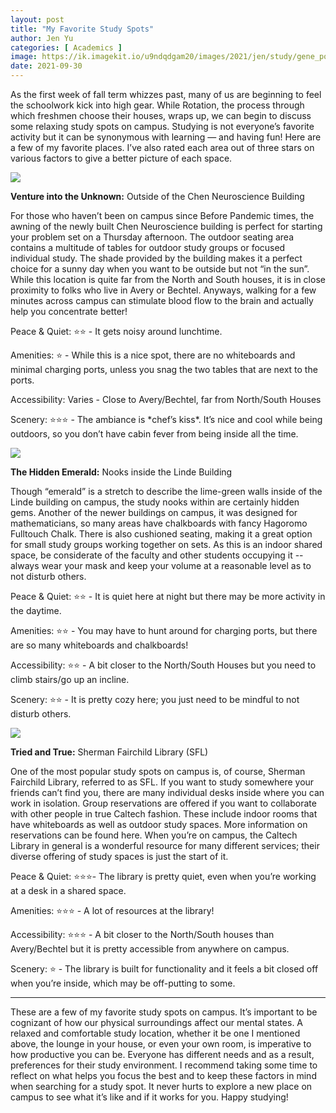 ```yaml
---
layout: post
title: "My Favorite Study Spots"
author: Jen Yu
categories: [ Academics ]
image: https://ik.imagekit.io/u9ndqdgam20/images/2021/jen/study/gene_pool.jpeg
date: 2021-09-30
---
```


As the first week of fall term whizzes past, many of us are beginning to feel the schoolwork kick into high gear. While Rotation, the process through which freshmen choose their houses, wraps up, we can begin to discuss some relaxing study spots on campus. Studying is not everyone’s favorite activity but it can be synonymous with learning — and having fun! Here are a few of my favorite places. I’ve also rated each area out of three stars on various factors to give a better picture of each space.


![](https://ik.imagekit.io/u9ndqdgam20/images/2021/jen/study/chen.jpeg)

**Venture into the Unknown:** Outside of the Chen Neuroscience Building

For those who haven’t been on campus since Before Pandemic times, the awning of the newly built Chen Neuroscience building is perfect for starting your problem set on a Thursday afternoon. The outdoor seating area contains a multitude of tables for outdoor study groups or focused individual study. The shade provided by the building makes it a perfect choice for a sunny day when you want to be outside but not “in the sun”. While this location is quite far from the North and South houses, it is in close proximity to folks who live in Avery or Bechtel. Anyways, walking for a few minutes across campus can stimulate blood flow to the brain and actually help you concentrate better!

Peace & Quiet: ⭐⭐ - It gets noisy around lunchtime. 

Amenities: ⭐ - While this is a nice spot, there are no whiteboards and minimal charging ports, unless you snag the two tables that are next to the ports. 

Accessibility: Varies - Close to Avery/Bechtel, far from North/South Houses 

Scenery: ⭐⭐⭐  - The ambiance is \*chef’s kiss\*. It’s nice and cool while being outdoors, so you don’t have cabin fever from being inside all the time.



![](https://ik.imagekit.io/u9ndqdgam20/images/2021/jen/study/linde.jpeg)

**The Hidden Emerald:** Nooks inside the Linde Building

Though “emerald” is a stretch to describe the lime-green walls inside of the Linde building on campus, the study nooks within are certainly hidden gems. Another of the newer buildings on campus, it was designed for mathematicians, so many areas have chalkboards with fancy Hagoromo Fulltouch Chalk. There is also cushioned seating, making it a great option for small study groups working together on sets. As this is an indoor shared space, be considerate of the faculty and other students occupying it -- always wear your mask and keep your volume at a reasonable level as to not disturb others.

Peace & Quiet: ⭐⭐ - It is quiet here at night but there may be more activity in the daytime. 

Amenities: ⭐⭐ - You may have to hunt around for charging ports, but there are so many whiteboards and chalkboards! 

Accessibility: ⭐⭐ - A bit closer to the North/South Houses but you need to climb stairs/go up an incline. 

Scenery: ⭐⭐ - It is pretty cozy here; you just need to be mindful to not disturb others.

![](https://ik.imagekit.io/u9ndqdgam20/images/2021/jen/study/sfl.jpeg)

**Tried and True:** Sherman Fairchild Library (SFL)

One of the most popular study spots on campus is, of course, Sherman Fairchild Library, referred to as SFL. If you want to study somewhere your friends can’t find you, there are many individual desks inside where you can work in isolation. Group reservations are offered if you want to collaborate with other people in true Caltech fashion. These include indoor rooms that have whiteboards as well as outdoor study spaces. More information on reservations can be found here. When you’re on campus, the Caltech Library in general is a wonderful resource for many different services; their diverse offering of study spaces is just the start of it.

Peace & Quiet: ⭐⭐⭐- The library is pretty quiet, even when you’re working at a desk in a shared space. 

Amenities: ⭐⭐⭐ - A lot of resources at the library! 

Accessibility: ⭐⭐⭐ - A bit closer to the North/South houses than Avery/Bechtel but it is pretty accessible from anywhere on campus. 

Scenery: ⭐ - The library is built for functionality and it feels a bit closed off when you’re inside, which may be off-putting to some.

---

These are a few of my favorite study spots on campus. It’s important to be cognizant of how our physical surroundings affect our mental states. A relaxed and comfortable study location, whether it be one I mentioned above, the lounge in your house, or even your own room, is imperative to how productive you can be. Everyone has different needs and as a result, preferences for their study environment. I recommend taking some time to reflect on what helps you focus the best and to keep these factors in mind when searching for a study spot. It never hurts to explore a new place on campus to see what it’s like and if it works for you. Happy studying!
